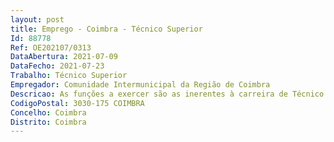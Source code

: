 ```yaml
--- 
layout: post
title: Emprego - Coimbra - Técnico Superior
Id: 88778
Ref: OE202107/0313
DataAbertura: 2021-07-09
DataFecho: 2021-07-23
Trabalho: Técnico Superior
Empregador: Comunidade Intermunicipal da Região de Coimbra
Descricao: As funções a exercer são as inerentes à carreira de Técnico Superior, designadamente    Analisar, propor, desenvolver e acompanhar o estabelecimento de parcerias intermunicipais bem como com outras entidades relevantes para a realização de projetos de desenvolvimento nas áreas das novas competências   Analisar toda a informação sobre a abertura de novos concursos a incentivos do Novo Quadro Comunitário de Apoio, e avaliar a pertinência de integração da CIM RC nos mesmos    Elaborar candidaturas nacionais e internacionais, de projetos a programas e fundos nacionais e comunitários, e efetuar a sua submissão   Acompanhar os processos de avaliação das candidaturas submetidas, bem como elaborar audiências e de todas as fases de comunicação e decisão sobre a elegibilidade das mesmas     Acompanhar a boa execução física e financeira das candidaturas e projetos aprovados   Outras tarefas que lhe sejam acometidas no âmbito da preparação e ou execução de programas nacionais e comunitários 
CodigoPostal: 3030-175 COIMBRA
Concelho: Coimbra
Distrito: Coimbra
--- 
```

